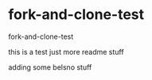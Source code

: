 # fork-and-clone-test
fork-and-clone-test

this is a test
just more readme stuff

adding some belsno stuff